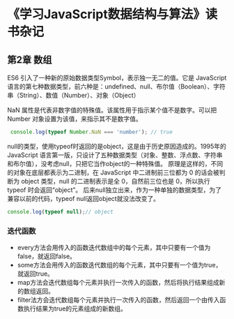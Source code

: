 # 《学习JavaScript数据结构与算法》读书杂记

## 第2章 数组

ES6 引入了一种新的原始数据类型Symbol，表示独一无二的值。它是 JavaScript 语言的第七种数据类型，前六种是：undefined、null、布尔值（Boolean）、字符串（String）、数值（Number）、对象（Object）

NaN 属性是代表非数字值的特殊值。该属性用于指示某个值不是数字。可以把 Number 对象设置为该值，来指示其不是数字值。

``` JavaScript
 console.log(typeof Number.NaN === 'number'); // true
```

null的类型，使用typeof时返回的是object，这是由于历史原因造成的。1995年的 JavaScript 语言第一版，只设计了五种数据类型（对象、整数、浮点数、字符串和布尔值），没考虑null，只把它当作object的一种特殊值。
原理是这样的，不同的对象在底层都表示为二进制，在 JavaScript 中二进制前三位都为 0 的话会被判断为 object 类型，null 的二进制表示是全 0，自然前三位也是 0，所以执行 typeof 时会返回“object”。
后来null独立出来，作为一种单独的数据类型，为了兼容以前的代码，typeof null返回object就没法改变了。

``` JavaScript
console.log(typeof null);// object
```

### 迭代函数

- every方法会用传入的函数迭代数组中的每个元素，其中只要有一个值为false，就返回false。
- some方法会用传入的函数迭代数组的每个元素，其中只要有一个值为true，就返回true。
- map方法会迭代数组每个元素并执行一次传入的函数，然后将执行结果组成新的数组返回。
- filter法方会迭代数组每个元素并执行一次传入的函数，然后返回一个由传入函数执行结果为true的元素组成的新数组。
